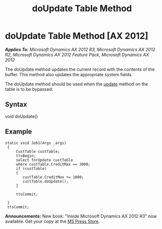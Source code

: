 ﻿---
title: doUpdate Table Method
TOCTitle: doUpdate Table Method
ms:assetid: 6270526c-faf0-4356-bc76-d77fdddd35a6
ms:mtpsurl: https://msdn.microsoft.com/en-us/library/Aa633234(v=AX.60)
ms:contentKeyID: 35244572
ms.date: 05/18/2015
mtps_version: v=AX.60
---

# doUpdate Table Method [AX 2012]


_**Applies To:** Microsoft Dynamics AX 2012 R3, Microsoft Dynamics AX 2012 R2, Microsoft Dynamics AX 2012 Feature Pack, Microsoft Dynamics AX 2012_

The doUpdate method updates the current record with the contents of the buffer. This method also updates the appropriate system fields.

The doUpdate method should be used when the [update](update-table-method.md) method on the table is to be bypassed.

## Syntax

void doUpdate()

## Example

   ```X++
   static void Job1(Args _args)
    {
        CustTable custTable;
        ttsBegin;
        select forUpdate custTable
        where custTable.CreditMax == 3000;
        if (custTable)
        {
           custTable.CreditMax += 1000;
           custTable.doUpdate();
        }
    
        ttsCommit;
    
    }
    ttsCommit;
   ```

  
**Announcements:** New book: "Inside Microsoft Dynamics AX 2012 R3" now available. Get your copy at the [MS Press Store](https://www.microsoftpressstore.com/store/inside-microsoft-dynamics-ax-2012-r3-9780735685109).

